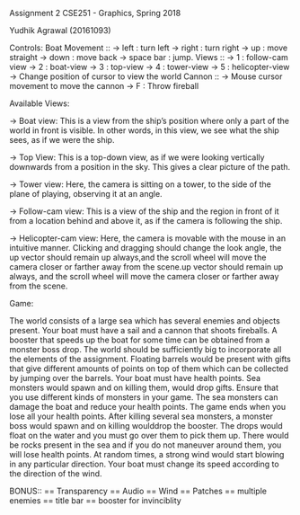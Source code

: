 Assignment 2
CSE251 - Graphics, Spring 2018

Yudhik Agrawal (20161093)


Controls:
Boat Movement ::
	-> left : turn left
	-> right : turn right
	-> up : move straight
	-> down : move back
	-> space bar : jump.
Views ::
	-> 1 : follow-cam view
	-> 2 : boat-view
	-> 3 : top-view
	-> 4 : tower-view
	-> 5 : helicopter-view
		-> Change position of cursor to view the world
Cannon ::
	-> Mouse cursor movement to move the cannon
	-> F : Throw fireball


Available Views:

-> Boat view: This is a view from the ship’s position where only a part of the world in front is
visible. In other words, in this view, we see what the ship sees, as if we were the ship.

-> Top View: This is a top-down view, as if we were looking vertically downwards from a position
in the sky. This gives a clear picture of the path.

-> Tower view: Here, the camera is sitting on a tower, to the side of the plane of playing,
observing it at an angle.

-> Follow-cam view: This is a view of the ship and the region in front of it from a location behind
and above it, as if the camera is following the ship.

-> Helicopter-cam view: Here, the camera is movable with the mouse in an intuitive manner.
Clicking and dragging should change the look angle, the up vector should remain up always,and the scroll wheel will move the camera closer or farther away from the scene.up vector
should remain up always, and the scroll wheel will move the camera closer or farther away from
the scene.



Game:

The world consists of a large sea which has several enemies and objects present. Your boat
must have a sail and a cannon that shoots fireballs. A booster that speeds up the boat for some
time can be obtained from a monster boss drop. The world should be sufficiently big to
incorporate all the elements of the assignment. Floating barrels would be present with gifts that
give different amounts of points on top of them which can be collected by jumping over the
barrels.
Your boat must have health points. Sea monsters would spawn and on killing them, would drop
gifts. Ensure that you use different kinds of monsters in your game. The sea monsters can
damage the boat and reduce your health points. The game ends when you lose all your health
points. After killing several sea monsters, a monster boss would spawn and on killing woulddrop the booster. The drops would float on the water and you must go over them to pick them
up.
There would be rocks present in the sea and if you do not maneuver around them, you will lose
health points. At random times, a strong wind would start blowing in any particular direction.
Your boat must change its speed according to the direction of the wind.

BONUS::
== Transparency
== Audio
== Wind
== Patches
== multiple enemies
== title bar
== booster for invinciblity